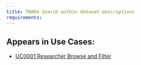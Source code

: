 ```yaml
---
title: T0004 Search within dataset descriptions
requirements:
---
```


## Appears in Use Cases:

-   [UC0001 Researcher Browse and Filter](../use-cases/uc0001-researcher-browse-and-filter.md)
